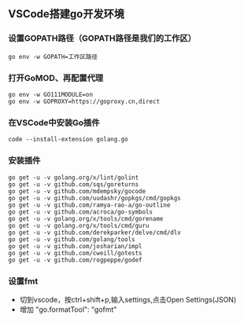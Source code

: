 ## VSCode搭建go开发环境
### 设置GOPATH路径（GOPATH路径是我们的工作区）
    go env -w GOPATH=工作区路径
### 打开GoMOD、再配置代理
    go env -w GO111MODULE=on
    go env -w GOPROXY=https://goproxy.cn,direct
### 在VSCode中安装Go插件
    code --install-extension golang.go
### 安装插件
    go get -u -v golang.org/x/lint/golint
    go get -u -v github.com/sqs/goreturns
    go get -u -v github.com/mdempsky/gocode
    go get -u -v github.com/uudashr/gopkgs/cmd/gopkgs
    go get -u -v github.com/ramya-rao-a/go-outline
    go get -u -v github.com/acroca/go-symbols
    go get -u -v golang.org/x/tools/cmd/gorename
    go get -u -v golang.org/x/tools/cmd/guru
    go get -u -v github.com/derekparker/delve/cmd/dlv    
    go get -u -v github.com/golang/tools
    go get -u -v github.com/josharian/impl
    go get -u -v github.com/cweill/gotests
    go get -u -v github.com/rogpeppe/godef
### 设置fmt
- 切到vscode，按ctrl+shift+p,输入settings,点击Open Settings(JSON)
- 增加 "go.formatTool": "gofmt"
    